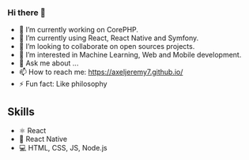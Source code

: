 ### Hi there 👋 

- 🔭 I’m currently working on CorePHP.
- 🌱 I’m currently using React, React Native and Symfony.
- 👯 I’m looking to collaborate on open sources projects.
- 🤔 I’m interested in Machine Learning, Web and Mobile development.
- 💬 Ask me about ...
- 📫 How to reach me: https://axeljeremy7.github.io/
- ⚡ Fun fact: Like philosophy

## Skills 
* ⚛ React
* 📱 React Native
* 💻 HTML, CSS, JS, Node.js
